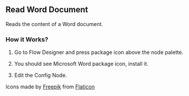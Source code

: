 ## Read Word Document

Reads the content of a Word document.

### How it Works?

1. Go to Flow Designer and press package icon above the node palette.

2. You should see Microsoft Word package icon, install it.

3. Edit the Config Node.

Icons made by [Freepik](https://www.freepik.com) from [Flaticon](https://www.flaticon.com/)